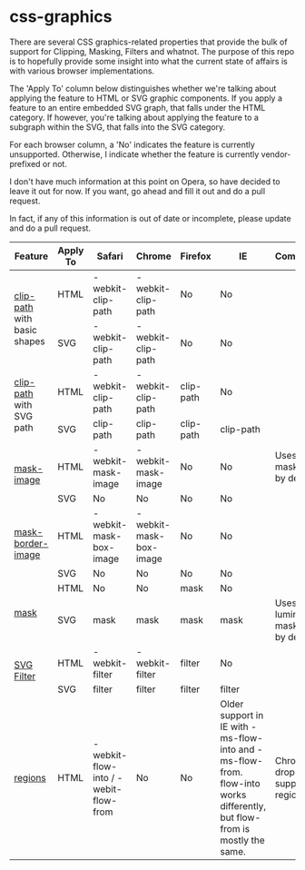 css-graphics
============

There are several CSS graphics-related properties that provide the bulk of support for Clipping, Masking, Filters and whatnot.  The purpose of this repo is to hopefully provide some insight into what the current state of affairs is with various browser implementations.

The 'Apply To' column below distinguishes whether we're talking about applying the feature to HTML or SVG graphic components.  If you apply a feature to an entire embedded SVG graph, that falls under the HTML category.  If however, you're talking about applying the feature to a subgraph within the SVG, that falls into the SVG category.

For each browser column, a 'No' indicates the feature is currently unsupported.  Otherwise, I indicate whether the feature is currently vendor-prefixed or not.

I don't have much information at this point on Opera, so have decided to leave it out for now.  If you want, go ahead and fill it out and do a pull request.

In fact, if any of this information is out of date or incomplete, please update and do a pull request.

<table>
<thead>
<tr><th>Feature</th><th>Apply To</th><th>Safari</th><th>Chrome</th><th>Firefox</th><th>IE</th><th>Comments</th></tr>
</thead>
<tbody>

<tr><td rowspan="2"><a href="http://docs.webplatform.org/wiki/css/properties/clip-path">clip-path</a> with basic shapes</td><td>HTML</td><td>-webkit-clip-path</td><td>-webkit-clip-path</td><td>No</td><td>No</td><td></td></tr>

<tr><td>SVG</td><td>-webkit-clip-path</td><td>-webkit-clip-path</td><td>No</td><td>No</td><td></td></tr>

<tr><td rowspan="2"><a href="http://docs.webplatform.org/wiki/css/properties/clip-path">clip-path</a> with SVG path</td><td>HTML</td><td>-webkit-clip-path</td><td>-webkit-clip-path</td><td>clip-path</td><td>No</td><td></td></tr>

<tr><td>SVG</td><td>clip-path</td><td>clip-path</td><td>clip-path</td><td>clip-path</td><td></td></tr>

<tr><td rowspan="2"><a href="http://docs.webplatform.org/wiki/css/properties/mask-image">mask-image</a></td><td>HTML</td><td>-webkit-mask-image</td><td>-webkit-mask-image</td><td>No</td><td>No</td><td>Uses alpha masking by default</td></tr>
<tr><td>SVG</td><td>No</td><td>No</td><td>No</td><td>No</td><td></td></tr>

<tr><td rowspan="2"><a href="http://docs.webplatform.org/wiki/css/properties/mask-border">mask-border-image</a></td><td>HTML</td><td>-webkit-mask-box-image</td><td>-webkit-mask-box-image</td><td>No</td><td>No</td><td></td></tr>
<tr><td>SVG</td><td>No</td><td>No</td><td>No</td><td>No</td><td></td></tr>

<tr><td rowspan="2"><a href="http://docs.webplatform.org/wiki/css/properties/mask">mask</a></td><td>HTML</td><td>No</td><td>No</td><td>mask</td><td>No</td><td></td></tr>
<tr><td>SVG</td><td>mask</td><td>mask</td><td>mask</td><td>mask</td><td>Uses luminance masking by default</td></tr>

<tr><td rowspan="2"><a href="http://docs.webplatform.org/wiki/css/properties/filter">SVG Filter</a></td><td>HTML</td><td>-webkit-filter</td><td>-webkit-filter</td><td>filter</td><td>No</td><td></td></tr>
<tr><td>SVG</td><td>filter</td><td>filter</td><td>filter</td><td>filter</td><td></td></tr>

<tr>
<td><a href="http://html.adobe.com/webplatform/layout/regions/">regions</a></td>
<td>HTML</td>
<td>-webkit-flow-into / -webit-flow-from</td>
<td>No</td>
<td>No</td>
<td>Older support in IE with -ms-flow-into and -ms-flow-from. flow-into works differently, but flow-from is mostly the same.</td>
<td>Chrome dropped support for regions</td>
</tr>

</tbody>
</table>

